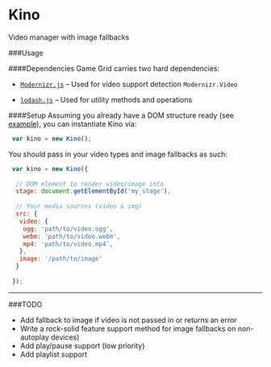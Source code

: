 Kino
====

Video manager with image fallbacks

###Usage

####Dependencies
Game Grid carries two hard dependencies: 
  - [`Modernizr.js`](http://modernizr.com/) – Used for video support detection `Modernizr.Video`
  
  - [`lodash.js`](http://lodash.com) – Used for utility methods and operations
 
####Setup
Assuming you already have a DOM structure ready (see [example](/example/index.html)), you can instantiate Kino via:

```js
 var kino = new Kino();
```

You should pass in your video types and image fallbacks as such:

```js
 var kino = new Kino({
  
  // DOM element to render video/image into
  stage: document.getElementById('my_stage'),
  
  // Your media sources (video & img)
  src: {
   video: {
    ogg: 'path/to/video.ogg',
    webm: 'path/to/video.webm',
    mp4: 'path/to/video.mp4',
   },
   image: '/path/to/image'
  }
  
 });

```

---

###TODO
 + Add fallback to image if video is not passed in or returns an error
 + Write a rock-solid feature support method for image fallbacks on non-autoplay devices)
 + Add play/pause support (low priority)
 + Add playlist support
